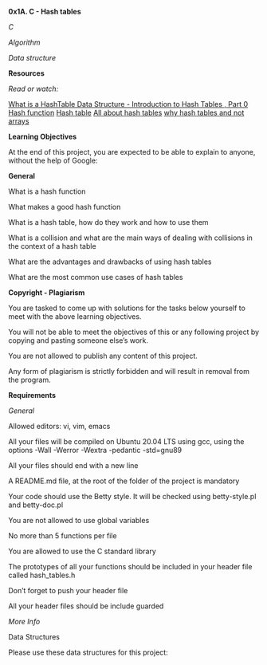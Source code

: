 **0x1A. C - Hash tables**

*C*

*Algorithm*

*Data structure*

**Resources**

*Read or watch:*

[What is a HashTable Data Structure - Introduction to Hash Tables , Part 0](https://intranet.alxswe.com/rltoken/IQVfdxJlS6jhAgcuUoCseg)
[Hash function](https://intranet.alxswe.com/rltoken/ZKpRI_FxOxAz80Onpfy0Ew)
[Hash table](https://intranet.alxswe.com/rltoken/mxjKpEfAw3E5B8S3inPuHQ)
[All about hash tables](https://intranet.alxswe.com/rltoken/3RwwAqmpGJpMiBa7BE9fAQ)
[why hash tables and not arrays](https://intranet.alxswe.com/rltoken/OgO7uga3PIaCTMtTzYCY3g)

**Learning Objectives**

At the end of this project, you are expected to be able to explain to anyone, without the help of Google:

**General**

What is a hash function

What makes a good hash function

What is a hash table, how do they work and how to use them

What is a collision and what are the main ways of dealing with collisions in the context of a hash table

What are the advantages and drawbacks of using hash tables

What are the most common use cases of hash tables

**Copyright - Plagiarism**

You are tasked to come up with solutions for the tasks below yourself to meet with the above learning objectives.

You will not be able to meet the objectives of this or any following project by copying and pasting someone else’s work.

You are not allowed to publish any content of this project.

Any form of plagiarism is strictly forbidden and will result in removal from the program.

**Requirements**

*General*

Allowed editors: vi, vim, emacs

All your files will be compiled on Ubuntu 20.04 LTS using gcc, using the options -Wall -Werror -Wextra -pedantic -std=gnu89

All your files should end with a new line

A README.md file, at the root of the folder of the project is mandatory

Your code should use the Betty style. It will be checked using betty-style.pl and betty-doc.pl

You are not allowed to use global variables

No more than 5 functions per file

You are allowed to use the C standard library

The prototypes of all your functions should be included in your header file called hash_tables.h

Don’t forget to push your header file

All your header files should be include guarded

*More Info*

Data Structures

Please use these data structures for this project:
